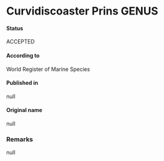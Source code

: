 Curvidiscoaster Prins GENUS
=======

#### Status
ACCEPTED

#### According to
World Register of Marine Species

#### Published in
null

#### Original name
null

### Remarks
null
